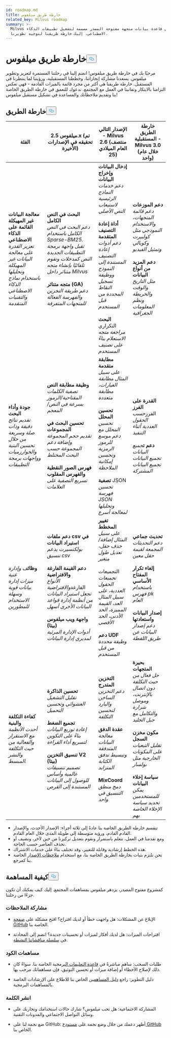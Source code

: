 ```yaml
---
id: roadmap.md
title: خارطة طريق ميلفوس
related_key: Milvus roadmap
summary: >-
  Milvus هي قاعدة بيانات متجهة مفتوحة المصدر مصممة لتشغيل تطبيقات الذكاء
  الاصطناعي. إليك خارطة طريقنا لتوجيه تطويرنا.
---
```

<h1 id="Milvus-Roadmap" class="common-anchor-header">خارطة طريق ميلفوس<button data-href="#Milvus-Roadmap" class="anchor-icon" translate="no">
      <svg translate="no"
        aria-hidden="true"
        focusable="false"
        height="20"
        version="1.1"
        viewBox="0 0 16 16"
        width="16"
      >
        <path
          fill="#0092E4"
          fill-rule="evenodd"
          d="M4 9h1v1H4c-1.5 0-3-1.69-3-3.5S2.55 3 4 3h4c1.45 0 3 1.69 3 3.5 0 1.41-.91 2.72-2 3.25V8.59c.58-.45 1-1.27 1-2.09C10 5.22 8.98 4 8 4H4c-.98 0-2 1.22-2 2.5S3 9 4 9zm9-3h-1v1h1c1 0 2 1.22 2 2.5S13.98 12 13 12H9c-.98 0-2-1.22-2-2.5 0-.83.42-1.64 1-2.09V6.25c-1.09.53-2 1.84-2 3.25C6 11.31 7.55 13 9 13h4c1.45 0 3-1.69 3-3.5S14.5 6 13 6z"
        ></path>
      </svg>
    </button></h1><p>مرحبًا بك في خارطة طريق ميلفوس! انضم إلينا في رحلتنا المستمرة لتعزيز وتطوير ميلفوس. يسعدنا مشاركة إنجازاتنا، وخططنا المستقبلية، ورؤيتنا لما ينتظرنا في المستقبل. خارطة طريقنا هي أكثر من مجرد قائمة بالميزات القادمة - فهي تعكس التزامنا بالابتكار وتفانينا في العمل مع المجتمع. ندعوك للتعمق في خارطة الطريق الخاصة بنا وتقديم ملاحظاتك والمساعدة في تشكيل مستقبل ميلفوس!</p>
<h2 id="Roadmap" class="common-anchor-header">خارطة الطريق<button data-href="#Roadmap" class="anchor-icon" translate="no">
      <svg translate="no"
        aria-hidden="true"
        focusable="false"
        height="20"
        version="1.1"
        viewBox="0 0 16 16"
        width="16"
      >
        <path
          fill="#0092E4"
          fill-rule="evenodd"
          d="M4 9h1v1H4c-1.5 0-3-1.69-3-3.5S2.55 3 4 3h4c1.45 0 3 1.69 3 3.5 0 1.41-.91 2.72-2 3.25V8.59c.58-.45 1-1.27 1-2.09C10 5.22 8.98 4 8 4H4c-.98 0-2 1.22-2 2.5S3 9 4 9zm9-3h-1v1h1c1 0 2 1.22 2 2.5S13.98 12 13 12H9c-.98 0-2-1.22-2-2.5 0-.83.42-1.64 1-2.09V6.25c-1.09.53-2 1.84-2 3.25C6 11.31 7.55 13 9 13h4c1.45 0 3-1.69 3-3.5S14.5 6 13 6z"
        ></path>
      </svg>
    </button></h2><table>
    <thead>
        <tr>
            <th>الفئة</th>
            <th>ميلفوس 2.5.x (تم تحقيقه في الإصدارات الأخيرة)</th>
            <th>الإصدار التالي - Milvus 2.6 (منتصف العام الميلادي 25)</th>
            <th>خارطة الطريق المستقبلية - Milvus 3.0 (خلال عام واحد)</th>
        </tr>
    </thead>
    <tbody>
        <tr>
            <td><strong>معالجة البيانات غير المهيكلة القائمة على الذكاء الاصطناعي</strong><br/><i>تعزيز القدرة على معالجة البيانات غير المهيكلة وتحليلها باستخدام نماذج الذكاء الاصطناعي والتقنيات المتقدمة</i></td>
            <td><strong>البحث في النص الكامل</strong><br/><i>دعم البحث في النص الكامل باستخدام Sparse-BM25. تقبل واجهة برمجة التطبيقات الجديدة النص كمدخلات وتقوم تلقائيًا بإنشاء متجه متناثر داخل Milvus</i><br/><br/><strong>متجه متناثر (GA)</strong><br/><i>دعم طريقة التخزين والفهرسة الفعالة للمتجهات المتفرقة</i><br/></td>
            <td><strong>إدخال البيانات وإخراج البيانات</strong><br/><i>دعم خدمات النماذج الرئيسية لاستيعاب النص الأصلي</i><br/><br/><strong>أداة إعادة التصنيف المتقدمة</strong><br/><i>دعم أدوات إعادة التصنيف المستندة إلى النموذج ووظيفة تسجيل النقاط المحددة من قبل المستخدم</i><br/><br/><strong>البحث</strong> التكراري<br/><i>مراجعة متجه الاستعلام بناءً على تصنيف المستخدم</i></td>
            <td><strong>دعم الموزعات</strong><br/><i>دعم قائمة المتجهات، والاستخدام النموذجي مثل كولبيرت وكوبالي وتمثيل الفيديو</i><br/><br/><strong>دعم المزيد من أنواع البيانات</strong><br/><i>مثل التاريخ والوقت والخريطة ونظم المعلومات الجغرافية</i></td>
        </tr>
        <tr>
            <td><strong>جودة وأداء البحث</strong><br/><i>تقديم نتائج دقيقة وذات صلة وسريعة من خلال تحسين البنية والخوارزميات وواجهات برمجة التطبيقات</i></td>
            <td><strong>وظيفة مطابقة النص</strong><br/><i>تصفية الكلمات المفتاحية/الرموز بسرعة في النص/المعجم</i><br/><br/><strong>تحسين البحث في المجموعات</strong><br/><i>تقديم حجم المجموعة وإضافة دعم المجموعة حسب البحث المختلط</i><br/><br/><strong>فهرس الصور النقطية والفهرس المقلوب</strong><br/><i>تسريع التصفية على العلامات</i></td>
            <td><strong>مطابقة متقدمة</strong><br/><i>على سبيل المثال مطابقة العبارات، مطابقة متعددة </i><br/><br/><strong>تحسين المحلل</strong><br/><i>تحسين المحلل مع دعم موسع للرموز الرمزية وتحسين إمكانية الملاحظة</i><br/><br/><strong>تصفية</strong> JSON<br/><i>تحسين فهرسة JSON وتحليلها لمعالجة أسرع</i></td>
            <td><strong>القدرة على الفرز</strong><br/> الفرز<i>حسب الحقول العددية أثناء التنفيذ</i><br/><br/><strong>دعم ت</strong><i>جميع البيانات</i><br/><i>تجميع البيانات تجميع البيانات المشتركة</i></td>
        </tr>
        <tr>
            <td><strong>وظائ</strong><i>ف وإدارة غنية</i><br/><i>ميزات إدارة بيانات قوية وسهلة الاستخدام للمطورين</i></td>
            <td><strong>دعم ملفات csv في استيراد البيانات</strong><br/><i>بولكنسيرت يدعم تنسيق csv</i><br/><br/><strong>دعم القيمة الفارغة والافتراضية</strong><br/><i>الأنواع</i> الفارغة<i>والافتراضية تجعل استيراد البيانات من أنظمة إدارة قواعد البيانات الأخرى أسهل</i><br/><br/><strong>واجهة ويب ميلفوس (بيتا)</strong><br/><i>أدوات الإدارة المرئية لمديري إدارة البيانات</i></td>
            <td><strong>تغيير المخطط</strong><br/><i>على سبيل المثال إضافة/حذف حقل، تعديل طول متغير</i><br/><br/> التجميعات<br/><i>تجميعات الحقول العددية، على سبيل المثال العد، القيمة المميزة، الحد الأدنى، الحد الأقصى</i><br/><br/><strong>دعم UDF</strong><br/><i>وظيفة محددة من قبل المستخدم</i></td>
            <td><strong>تحديث جماعي</strong><br/><i>دعم التحديثات المجمعة لقيمة حقل معين</i><br/><br/><strong>إلغاء تكرار المفتاح الأساسي</strong><br/><i>باستخدام فهرس pk العام</i><br/><br/><strong>إصدار البيانات واستعادتها</strong><br/><i>دعم إصدار البيانات عن طريق اللقطة</i></td>
        </tr>
        <tr>
            <td><strong>كفاءة التكلفة والبنية</strong><br/><i>أحدث الأنظمة مع الاستقرار والفعالية من حيث التكلفة والنشر المبسط.</i></td>
            <td><strong>تحسين الذاكرة</strong><br/><i>تقليل التشغيل العشوائي وتحسين التحميل</i><br/><br/><strong>تجميع الضغط</strong><br/><i>إعادة توزيع البيانات بناءً على التكوين لتسريع أداء القراءة</i><br/><br/><strong>تنسيق التخزين V2 (بيتا)</strong><br/><i>تصميم تنسيقات عالمية وأساس للوصول إلى البيانات المستندة إلى القرص</i></td>
            <td><strong>التخزين المتدرج</strong><br/><i>دعم التخزين الساخن والبارد لتحسين التكلفة</i><br/><br/><strong>عقدة الدفق</strong><br/><i>معالجة البيانات المتدفقة وتبسيط تدفق الكتابة المتزايد</i><br/><br/><strong>MixCoord</strong><br/><i>دمج منطق التنسيق في واحد</i></td>
            <td><strong>بحيرة المتجهات</strong><br/><i>حل فعال من حيث التكلفة دون اتصال بالإنترنت، وموصل شرارة والتكامل مع جبل الجليد</i><br/><br/><strong>مكون مخزن السجل</strong><br/><i>تقليل التبعيات على المكونات الخارجية مثل بولسار</i><br/><br/><strong>سياسة إخلاء البيانات</strong><br/><i>يمكن للمستخدمين تحديد سياسة الإخلاء الخاصة بهم</i></td>
        </tr>
    </tbody>
</table>
<ul>
<li>تنقسم خارطة الطريق الخاصة بنا عادةً إلى ثلاثة أجزاء: الإصدار الأحدث، والإصدار القادم القادم، ورؤية متوسطة إلى طويلة المدى خلال العام القادم.</li>
<li>ومع تقدمنا في العمل، نتعلم باستمرار ونقوم بتعديل تركيزنا من حين لآخر، ونضيف أو نحذف العناصر حسب الحاجة.</li>
<li>هذه الخطط إرشادية وقابلة للتغيير، وقد تختلف بناءً على خدمات الاشتراك.</li>
<li>نحن نلتزم بثبات بخارطة الطريق الخاصة بنا، مع استخدام <a href="/docs/ar/release_notes.md">ملاحظات الإصدار</a> الخاصة بنا كمرجع.</li>
</ul>
<h2 id="How-to-contribute" class="common-anchor-header">كيفية المساهمة<button data-href="#How-to-contribute" class="anchor-icon" translate="no">
      <svg translate="no"
        aria-hidden="true"
        focusable="false"
        height="20"
        version="1.1"
        viewBox="0 0 16 16"
        width="16"
      >
        <path
          fill="#0092E4"
          fill-rule="evenodd"
          d="M4 9h1v1H4c-1.5 0-3-1.69-3-3.5S2.55 3 4 3h4c1.45 0 3 1.69 3 3.5 0 1.41-.91 2.72-2 3.25V8.59c.58-.45 1-1.27 1-2.09C10 5.22 8.98 4 8 4H4c-.98 0-2 1.22-2 2.5S3 9 4 9zm9-3h-1v1h1c1 0 2 1.22 2 2.5S13.98 12 13 12H9c-.98 0-2-1.22-2-2.5 0-.83.42-1.64 1-2.09V6.25c-1.09.53-2 1.84-2 3.25C6 11.31 7.55 13 9 13h4c1.45 0 3-1.69 3-3.5S14.5 6 13 6z"
        ></path>
      </svg>
    </button></h2><p>كمشروع مفتوح المصدر، يزدهر ميلفوس بمساهمات المجتمع. إليك كيف يمكنك أن تكون جزءًا من رحلتنا.</p>
<h3 id="Share-feedback" class="common-anchor-header">مشاركة الملاحظات</h3><ul>
<li><p>الإبلاغ عن المشكلات: هل واجهت خطأ أو لديك اقتراح؟ افتح مشكلة على <a href="https://github.com/milvus-io/milvus/issues">صفحة GitHub</a> الخاصة بنا.</p></li>
<li><p>اقتراحات الميزات: هل لديك أفكار لميزات أو تحسينات جديدة؟ انضم إلى المحادثة في <a href="https://github.com/milvus-io/milvus/discussions/40263">سلسلة مناقشاتنا النشطة</a>.</p></li>
</ul>
<h3 id="Code-contributions" class="common-anchor-header">مساهمات الكود</h3><ul>
<li><p>طلبات السحب: ساهم مباشرةً في <a href="https://github.com/milvus-io/milvus/pulls">قاعدة التعليمات البر</a>مجية الخاصة بنا. سواءً كان ذلك لإصلاح الأخطاء أو إضافة ميزات أو تحسين التوثيق، فإن مساهماتك مرحب بها.</p></li>
<li><p>دليل التطوير: راجع <a href="https://github.com/milvus-io/milvus/blob/82915a9630ab0ff40d7891b97c367ede5726ff7c/CONTRIBUTING.md">دليل المساهمين</a> الخاص بنا للاطلاع على الإرشادات الخاصة بالمساهمات البرمجية.</p></li>
</ul>
<h3 id="Spread-the-word" class="common-anchor-header">انشر الكلمة</h3><ul>
<li><p>المشاركة الاجتماعية: هل تحب ميلفوس؟ شارك حالات استخدامك وتجاربك على وسائل التواصل الاجتماعي والمدونات التقنية.</p></li>
<li><p>ضع نجمة لنا على GitHub: أظهر دعمك من خلال وضع نجمة على <a href="https://github.com/milvus-io/milvus">مستودع GitHub</a> الخاص بنا.</p></li>
</ul>
